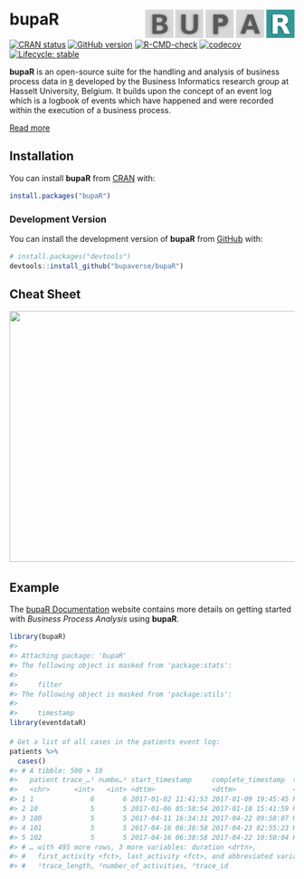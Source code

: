 
<!-- README.md is generated from README.Rmd. Please edit that file -->

# bupaR <a href="https://bupaverse.github.io/bupaR/"><img src="man/figures/logo.png" align="right" height="50" /></a>

<!-- badges: start -->

[![CRAN
status](https://www.r-pkg.org/badges/version/bupaR)](https://CRAN.R-project.org/package=bupaR/)
[![GitHub
version](https://img.shields.io/badge/GitHub-0.5.2.9000-blue)](https://github.com/bupaverse/bupaR)
[![R-CMD-check](https://github.com/bupaverse/bupaR/workflows/R-CMD-check/badge.svg/)](https://github.com/bupaverse/bupaR/actions/)
[![codecov](https://codecov.io/gh/bupaverse/bupaR/branch/dev/graph/badge.svg?token=40OgWBneWv/)](https://app.codecov.io/gh/bupaverse/bupaR/)
[![Lifecycle:
stable](https://lifecycle.r-lib.org/articles/figures/lifecycle-stable.svg)](https://lifecycle.r-lib.org/articles/stages.html#stable/)
<!-- badges: end -->

**bupaR** is an open-source suite for the handling and analysis of
business process data in [`R`](https://www.r-project.org/) developed by
the Business Informatics research group at Hasselt University, Belgium.
It builds upon the concept of an event log which is a logbook of events
which have happened and were recorded within the execution of a business
process.

[Read more](https://bupar.net/)

## Installation

You can install **bupaR** from [CRAN](https://cran.r-project.org/) with:

``` r
install.packages("bupaR")
```

### Development Version

You can install the development version of **bupaR** from
[GitHub](https://github.com/) with:

``` r
# install.packages("devtools")
devtools::install_github("bupaverse/bupaR")
```

## Cheat Sheet

<a href="https://bupar.net/materials/20170904%20poster%20bupaR.pdf"><img src="https://bupar.net/images/poster.PNG" width="630" height="443"/></a>

## Example

The [bupaR Documentation](https://bupar.net/getting_started.html)
website contains more details on getting started with *Business Process
Analysis* using **bupaR**.

``` r
library(bupaR)
#> 
#> Attaching package: 'bupaR'
#> The following object is masked from 'package:stats':
#> 
#>     filter
#> The following object is masked from 'package:utils':
#> 
#>     timestamp
library(eventdataR)

# Get a list of all cases in the patients event log:
patients %>%
  cases()
#> # A tibble: 500 × 10
#>   patient trace_…¹ numbe…² start_timestamp     complete_timestamp  trace trace…³
#>   <chr>      <int>   <int> <dttm>              <dttm>              <chr>   <dbl>
#> 1 1              6       6 2017-01-02 11:41:53 2017-01-09 19:45:45 Regi…       4
#> 2 10             5       5 2017-01-06 05:58:54 2017-01-10 15:41:59 Regi…       7
#> 3 100            5       5 2017-04-11 16:34:31 2017-04-22 09:58:07 Regi…       7
#> 4 101            5       5 2017-04-16 06:38:58 2017-04-23 02:55:23 Regi…       7
#> 5 102            5       5 2017-04-16 06:38:58 2017-04-22 10:50:04 Regi…       7
#> # … with 495 more rows, 3 more variables: duration <drtn>,
#> #   first_activity <fct>, last_activity <fct>, and abbreviated variable names
#> #   ¹​trace_length, ²​number_of_activities, ³​trace_id
```
